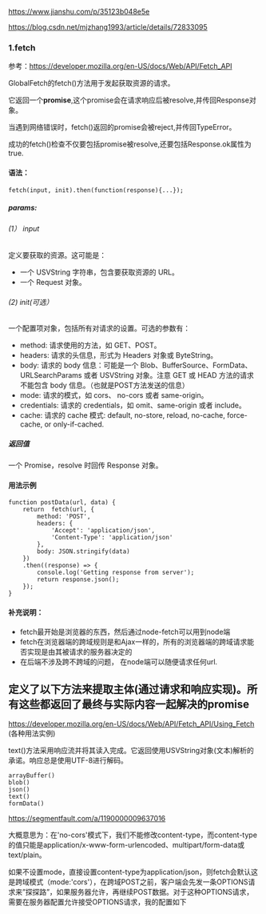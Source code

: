 https://www.jianshu.com/p/35123b048e5e

https://blog.csdn.net/mjzhang1993/article/details/72833095




### 1.fetch
参考：<https://developer.mozilla.org/en-US/docs/Web/API/Fetch_API>

GlobalFetch的fetch()方法用于发起获取资源的请求。

它返回一个**promise**,这个promise会在请求响应后被resolve,并传回Response对象。

当遇到网络错误时，fetch()返回的promise会被reject,并传回TypeError。

成功的fetch()检查不仅要包括promise被resolve,还要包括Response.ok属性为true.

#### 语法：

	fetch(input, init).then(function(response){...});

##### params:

###### (1） input

定义要获取的资源。这可能是：

- 一个 USVString 字符串，包含要获取资源的 URL。
- 一个 Request 对象。

###### (2) init(可选）

一个配置项对象，包括所有对请求的设置。可选的参数有：

- method: 请求使用的方法，如 GET、POST。
- headers: 请求的头信息，形式为 Headers 对象或 ByteString。
- body: 请求的 body 信息：可能是一个 Blob、BufferSource、FormData、URLSearchParams 或者 USVString 对象。注意 GET 或 HEAD 方法的请求不能包含 body 信息。（也就是POST方法发送的信息）
- mode: 请求的模式，如 cors、 no-cors 或者 same-origin。
- credentials: 请求的 credentials，如 omit、same-origin 或者 include。
- cache:  请求的 cache 模式: default, no-store, reload, no-cache, force-cache, or only-if-cached.

##### 返回值

一个 Promise，resolve 时回传 Response 对象。


#### 用法示例

	function postData(url, data) {
		return 	fetch(url, {
			method: 'POST',
			headers: {
				'Accept': 'application/json',
				'Content-Type': 'application/json'
			},
			body: JSON.stringify(data)
		})
		.then((response) => {
			console.log('Getting response from server');
			return response.json();
		});
	}


#### 补充说明：
- fetch最开始是浏览器的东西，然后通过node-fetch可以用到node端
- fetch在浏览器端的跨域规则是和Ajax一样的，所有的浏览器端的跨域请求能否实现是由其被请求的服务器决定的
- 在后端不涉及跨不跨域的问题， 在node端可以随便请求任何url.

## 定义了以下方法来提取主体(通过请求和响应实现)。所有这些都返回了最终与实际内容一起解决的promise

https://developer.mozilla.org/en-US/docs/Web/API/Fetch_API/Using_Fetch  (各种用法实例)

text()方法采用响应流并将其读入完成。它返回使用USVString对象(文本)解析的承诺。响应总是使用UTF-8进行解码。
```
arrayBuffer()
blob()
json()
text()
formData()
```

https://segmentfault.com/a/1190000009637016

大概意思为：在'no-cors'模式下，我们不能修改content-type，而content-type的值只能是application/x-www-form-urlencoded、multipart/form-data或text/plain。

如果不设置mode，直接设置content-type为application/json，则fetch会默认这是跨域模式（mode:'cors'），在跨域POST之前，客户端会先发一条OPTIONS请求来”探探路”，如果服务器允许，再继续POST数据。对于这种OPTIONS请求，需要在服务器配置允许接受OPTIONS请求，我的配置如下

